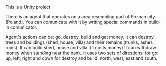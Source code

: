 This is a Unity project.

There is an agent that operates on a area resembling part of Poznan city (Poland). You can comunicate with it by writing special commands in build-in comunicator.

Agent's actions can be: go, destroy, build and get money.
It can destroy trees and buildings (shed, house, villa) and their remains (trunks, ashes, ruins).
It can build shed, house and villa. (it costs money)
It can withdraw money when standing near the bank.
It uses two sets of direstions:
for go:                 up, left, right and down
for destroy and build:  north, west, east and south.
